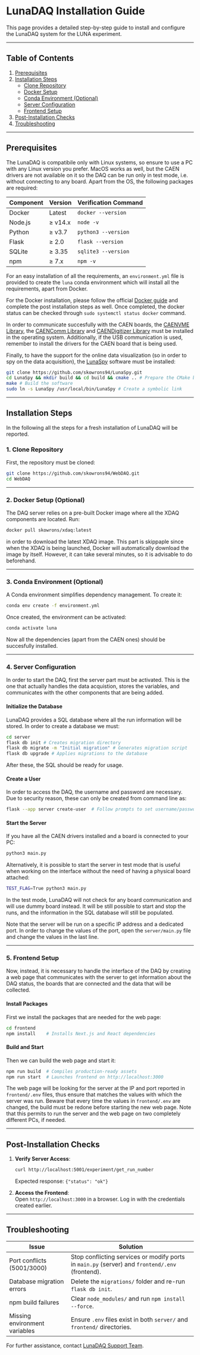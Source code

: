 # LunaDAQ Installation Guide

This page provides a detailed step-by-step guide to install and configure the LunaDAQ system for the LUNA experiment.

---

## Table of Contents
1. [Prerequisites](#prerequisites)
2. [Installation Steps](#installation-steps)  
   - [Clone Repository](#1-clone-repository)  
   - [Docker Setup](#2-docker-setup)  
   - [Conda Environment (Optional)](#3-conda-environment-optional)  
   - [Server Configuration](#4-server-configuration)  
   - [Frontend Setup](#5-frontend-setup)  
3. [Post-Installation Checks](#post-installation-checks)
4. [Troubleshooting](#troubleshooting)

---

## Prerequisites

The LunaDAQ is compatibile only with Linux systems, so ensure to use a PC with any Linux version you prefer. MacOS works as well, but the CAEN drivers are not available on it so the DAQ can be run only in test mode, i.e. without connecting to any board. Apart from the OS, the following packages are required:

| Component       | Version      | Verification Command      |
|-----------------|--------------|----------------------------|
| Docker          | Latest       | `docker --version`         |
| Node.js         | ≥ v14.x      | `node -v`                  |
| Python          | ≥ v3.7       | `python3 --version`        |
| Flask           | ≥ 2.0        | `flask --version`          |
| SQLite          | ≥ 3.35       | `sqlite3 --version`        |
| npm             | ≥ 7.x        | `npm -v`                   |

For an easy installation of all the requirements, an `environment.yml` file is provided to create the `luna` conda environment which will install all the requirements, apart from Docker.

For the Docker installation, please follow the official [Docker guide](https://docs.docker.com/engine/install/) and complete the post installation steps as well. Once completed, the docker status can be checked through `sudo systemctl status docker` command.

In order to communicate succesfully with the CAEN boards, the [CAENVME Library](https://www.caen.it/products/caenvmelib-library/), the [CAENComm Library](https://www.caen.it/products/caencomm-library/) and [CAENDigitizer Library](https://www.caen.it/products/caendigitizer-library/) must be installed in the operating system. Additionally, if the USB communication is used, remember to install the drivers for the CAEN board that is being used.

Finally, to have the support for the online data visualization (so in order to spy on the data acquisition), the [LunaSpy](https://github.com/skowrons94/LunaSpy) software must be installed:

```bash
git clone https://github.com/skowrons94/LunaSpy.git
cd LunaSpy && mkdir build && cd build && cmake .. # Prepare the CMake build
make # Build the software
sudo ln -s LunaSpy /usr/local/bin/LunaSpy # Create a symbolic link
```

---

## Installation Steps

In the following all the steps for a fresh installation of LunaDAQ will be reported.

### 1. Clone Repository

First, the repository must be cloned:

```bash
git clone https://github.com/skowrons94/WebDAQ.git
cd WebDAQ
```

---

### 2. Docker Setup (Optional)

The DAQ server relies on a pre-built Docker image where all the XDAQ components are located. Run:
```bash
docker pull skowrons/xdaq:latest
```
in order to download the latest XDAQ image. This part is skippaple since when the XDAQ is being launched, Docker will automatically download the image by itself. However, it can take several minutes, so it is advisable to do beforehand.

---

### 3. Conda Environment (Optional)

A Conda environment simplifies dependency management. To create it:
```bash
conda env create -f environment.yml
```

Once created, the environment can be activated:
```bash
conda activate luna
```
Now all the dependencies (apart from the CAEN ones) should be succesfully installed.

---

### 4. Server Configuration

In order to start the DAQ, first the server part must be activated. This is the one that actually handles the data acquistion, stores the variables, and communicates with the other components that are being added.

#### Initialize the Database
LunaDAQ provides a SQL database where all the run information will be stored. In order to create a database we must:
```bash
cd server
flask db init # Creates migration directory
flask db migrate -m "Initial migration" # Generates migration script
flask db upgrade # Applies migrations to the database
```
After these, the SQL should be ready for usage.

#### Create a User
In order to access the DAQ, the username and password are necessary. Due to security reason, these can only be created from command line as:
```bash
flask --app server create-user  # Follow prompts to set username/password
```

#### Start the Server

If you have all the CAEN drivers installed and a board is connected to your PC:
```bash
python3 main.py
```

Alternatively, it is possible to start the server in test mode that is useful when working on the interface without the need of having a physical board attached:
```bash
TEST_FLAG=True python3 main.py
```
In the test mode, LunaDAQ will not check for any board communication and will use dummy board instead. It will be still possible to start and stop the runs, and the information in the SQL database will still be populated. 

Note that the server will be run on a specific IP address and a dedicated port. In order to change the values of the port, open the `server/main.py` file and change the values in the last line. 

---

### 5. Frontend Setup

Now, instead, it is necessary to handle the interface of the DAQ by creating a web page that communicates with the server to get information about the DAQ status, the boards that are connected and the data that will be collected.

#### Install Packages
First we install the packages that are needed for the web page:
```bash
cd frontend
npm install    # Installs Next.js and React dependencies
```

#### Build and Start
Then we can build the web page and start it:
```bash
npm run build  # Compiles production-ready assets
npm run start  # Launches frontend on http://localhost:3000
```

The web page will be looking for the server at the IP and port reported in `frontend/.env` files, thus ensure that matches the values with which the server was run. Beware that every time the values in `frontend/.env` are changed, the build must be redone before starting the new web page. Note that this permits to run the server and the web page on two completely different PCs, if needed.

---

## Post-Installation Checks

1. **Verify Server Access**:  
   ```bash
   curl http://localhost:5001/experiment/get_run_number
   ```
   Expected response: `{"status": "ok"}`

2. **Access the Frontend**:  
   Open `http://localhost:3000` in a browser. Log in with the credentials created earlier.

---

## Troubleshooting

| Issue                          | Solution                                   |
|--------------------------------|--------------------------------------------|
| Port conflicts (5001/3000)     | Stop conflicting services or modify ports in `main.py` (server) and `frontend/.env` (frontend). |
| Database migration errors      | Delete the `migrations/` folder and re-run `flask db init`. |
| npm build failures             | Clear `node_modules/` and run `npm install --force`. |
| Missing environment variables  | Ensure `.env` files exist in both `server/` and `frontend/` directories. |

For further assistance, contact [LunaDAQ Support Team](mailto:jakub.skowronski@pd.infn.it).
